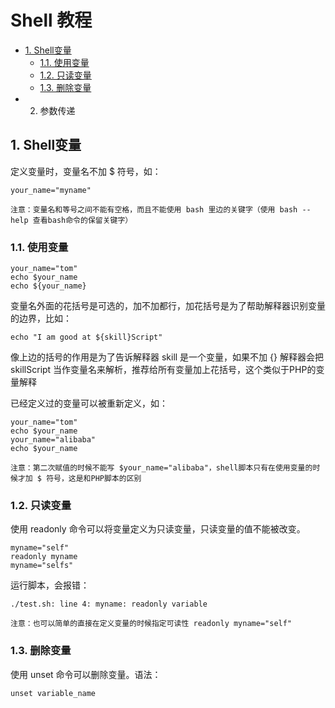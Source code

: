 # Shell 教程 #

- [1. Shell变量](#1-shell变量)
	- [1.1. 使用变量](#11-使用变量)
	- [1.2. 只读变量](#12-只读变量)
	- [1.3. 删除变量](#13-删除变量)
- 2. 参数传递 

## 1. Shell变量

定义变量时，变量名不加 $ 符号，如：

	your_name="myname"

`注意：变量名和等号之间不能有空格，而且不能使用 bash 里边的关键字（使用 bash --help 查看bash命令的保留关键字）`

### 1.1. 使用变量
	
	your_name="tom"
	echo $your_name
	echo ${your_name}

变量名外面的花括号是可选的，加不加都行，加花括号是为了帮助解释器识别变量的边界，比如：

	echo "I am good at ${skill}Script"

像上边的括号的作用是为了告诉解释器 skill 是一个变量，如果不加 {} 解释器会把 skillScript 当作变量名来解析，推荐给所有变量加上花括号，这个类似于PHP的变量解释

已经定义过的变量可以被重新定义，如：

	your_name="tom"
	echo $your_name
	your_name="alibaba"
	echo $your_name

`注意：第二次赋值的时候不能写 $your_name="alibaba"，shell脚本只有在使用变量的时候才加 $ 符号，这是和PHP脚本的区别`

### 1.2. 只读变量

使用 readonly 命令可以将变量定义为只读变量，只读变量的值不能被改变。
	
	myname="self"
	readonly myname
	myname="selfs"

运行脚本，会报错：

	./test.sh: line 4: myname: readonly variable
	
`注意：也可以简单的直接在定义变量的时候指定可读性 readonly myname="self"`

### 1.3. 删除变量

使用 unset 命令可以删除变量。语法：

	unset variable_name